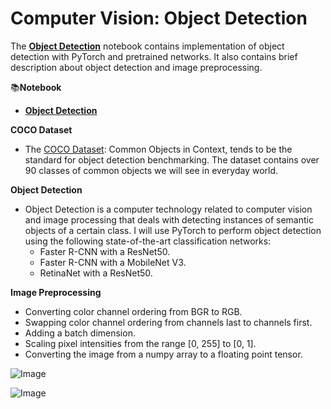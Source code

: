 # **Computer Vision: Object Detection**

The [**Object Detection**](https://github.com/ThinamXx/ComputerVision/blob/main/08.%20Object%20Detection/ObjectDetection.ipynb) notebook contains implementation of object detection with PyTorch and pretrained networks. It also contains brief description about object detection and image preprocessing. 

📚**Notebook**
- [**Object Detection**](https://github.com/ThinamXx/ComputerVision/blob/main/08.%20Object%20Detection/ObjectDetection.ipynb)

**COCO Dataset**
- The [COCO Dataset](https://cocodataset.org/#home): Common Objects in Context, tends to be the standard for object detection benchmarking. The dataset contains over 90 classes of common objects we will see in everyday world.

**Object Detection**
- Object Detection is a computer technology related to computer vision and image processing that deals with detecting instances of semantic objects of a certain class. I will use PyTorch to perform object detection using the following state-of-the-art classification networks:
  - Faster R-CNN with a ResNet50.
  - Faster R-CNN with a MobileNet V3.
  - RetinaNet with a ResNet50.

**Image Preprocessing**
- Converting color channel ordering from BGR to RGB.
- Swapping color channel ordering from channels last to channels first.
- Adding a batch dimension.
- Scaling pixel intensities from the range [0, 255] to [0, 1].
- Converting the image from a numpy array to a floating point tensor.

![Image](https://github.com/ThinamXx/MachineLearning_DeepLearning/blob/main/Images/Day%2020a.PNG) 

![Image](https://github.com/ThinamXx/MachineLearning_DeepLearning/blob/main/Images/Day%2020b.PNG)
